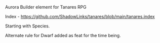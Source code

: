 Aurora Builder element for Tanares RPG

Index - https://github.com/ShadowLinks/tanares/blob/main/tanares.index

Starting with Species.

Alternate rule for Dwarf added as feat for the time being.
